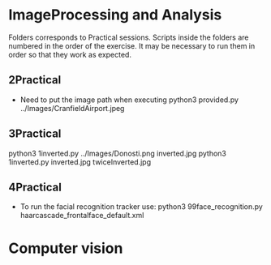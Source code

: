 # ImageProcessing and Analysis


Folders corresponds to Practical sessions. 
Scripts inside the folders are numbered in the order of the exercise. It may be necessary to run them in order so that they work as expected.


## 2Practical
- Need to put the image path when executing
python3 provided.py ../Images/CranfieldAirport.jpeg

## 3Practical

python3 1inverted.py ../Images/Donosti.png inverted.jpg
python3 1inverted.py inverted.jpg twiceInverted.jpg


## 4Practical
- To run the facial recognition tracker use: python3 99face_recognition.py haarcascade_frontalface_default.xml





# Computer vision
